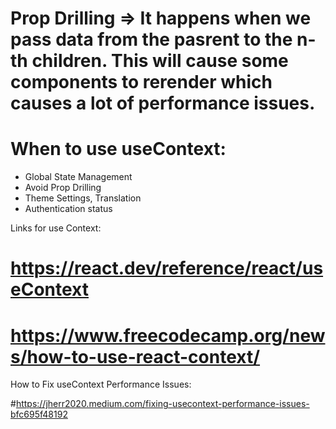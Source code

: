 # Prop Drilling => It happens when we pass data from the pasrent to the n-th children. This will cause some components to rerender which causes a lot of performance issues.

# When to use useContext:
 - Global State Management
 - Avoid Prop Drilling
 - Theme Settings, Translation
 - Authentication status

Links for use Context:


# https://react.dev/reference/react/useContext
# https://www.freecodecamp.org/news/how-to-use-react-context/

How to Fix useContext Performance Issues:

 #https://jherr2020.medium.com/fixing-usecontext-performance-issues-bfc695f48192
